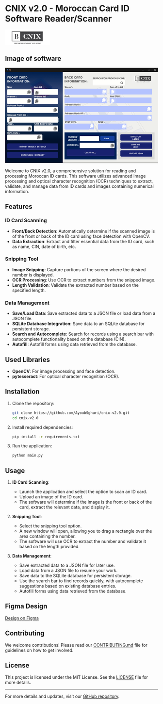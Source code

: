 
# CNIX v2.0 - Moroccan Card ID Software Reader/Scanner
![alt text](https://github.com/AyoubSghuri/CNIX-v2.0/blob/main/assets/frame0/button_26.png?raw=true)

## Image of software
![alt text](https://github.com/AyoubSghuri/CNIX-v2.0/blob/main/assets/front.png?raw=true)


Welcome to CNIX v2.0, a comprehensive solution for reading and processing Moroccan ID cards. This software utilizes advanced image processing and optical character recognition (OCR) techniques to extract, validate, and manage data from ID cards and images containing numerical information.

## Features

### ID Card Scanning
- **Front/Back Detection**: Automatically determine if the scanned image is of the front or back of the ID card using face detection with OpenCV.
- **Data Extraction**: Extract and filter essential data from the ID card, such as name, CIN, date of birth, etc.

### Snipping Tool
- **Image Snipping**: Capture portions of the screen where the desired number is displayed.
- **OCR Processing**: Use OCR to extract numbers from the snipped image.
- **Length Validation**: Validate the extracted number based on the specified length.

### Data Management
- **Save/Load Data**: Save extracted data to a JSON file or load data from a JSON file.
- **SQLite Database Integration**: Save data to an SQLite database for persistent storage.
- **Search and Autocomplete**: Search for records using a search bar with autocomplete functionality based on the database (CIN).
- **Autofill**: Autofill forms using data retrieved from the database.

## Used Libraries

- **OpenCV**: For image processing and face detection.
- **pytesseract**: For optical character recognition (OCR).

## Installation

1. Clone the repository:
    ```sh
    git clone https://github.com/AyoubSghuri/cnix-v2.0.git
    cd cnix-v2.0
    ```

2. Install required dependencies:
    ```sh
    pip install -r requirements.txt
    ```

3. Run the application:
    ```sh
    python main.py
    ```

## Usage

1. **ID Card Scanning**:
    - Launch the application and select the option to scan an ID card.
    - Upload an image of the ID card.
    - The software will determine if the image is the front or back of the card, extract the relevant data, and display it.

2. **Snipping Tool**:
    - Select the snipping tool option.
    - A new window will open, allowing you to drag a rectangle over the area containing the number.
    - The software will use OCR to extract the number and validate it based on the length provided.

3. **Data Management**:
    - Save extracted data to a JSON file for later use.
    - Load data from a JSON file to resume your work.
    - Save data to the SQLite database for persistent storage.
    - Use the search bar to find records quickly, with autocomplete suggestions based on existing database entries.
    - Autofill forms using data retrieved from the database.


## Figma Design
[Design on Figma](https://www.figma.com/design/iWLjW4vWQ86xIHM8RWPXtD/CNIX-V2.0?node-id=0-1&t=2iFFEOzLhV9J0lBn-1)

## Contributing

We welcome contributions! Please read our [CONTRIBUTING.md](CONTRIBUTING.md) file for guidelines on how to get involved.

## License

This project is licensed under the MIT License. See the [LICENSE](LICENSE) file for more details.


---

For more details and updates, visit our [GitHub repository](https://github.com/AyoubSghuri/cnix-v2.0).
